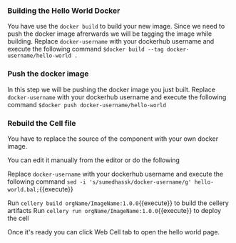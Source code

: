 ### Building the Hello World Docker

You have use the `docker build` to build your new image. 
Since we need to push the docker image afrerwards we will be tagging the image while building.
Replace `docker-username` with your dockerhub username and execute the following command
`$docker build --tag docker-username/hello-world .`

### Push the docker image

In this step we will be pushing the docker image you just built.
Replace `docker-username` with your dockerhub username and execute the following command
`$docker push docker-username/hello-world`

### Rebuild the Cell file

You have to replace the source of the component with your own docker image.

You can edit it manually from the editor or do the following 

Replace `docker-username` with your dockerhub username and execute the following command
`sed -i 's/sumedhassk/docker-username/g' hello-world.bal;`{{execute}}

Run `cellery build orgName/ImageName:1.0.0`{{execute}} to build the cellery artifacts
Run `cellery run orgName/ImageName:1.0.0`{{execute}} to deploy the cell

Once it's ready you can click Web Cell tab to open the hello world page.